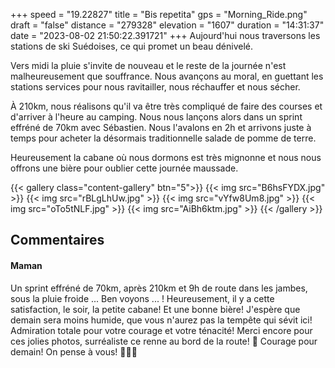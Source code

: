 +++
speed = "19.22827"
title = "Bis repetita"
gps = "Morning_Ride.png"
draft = "false"
distance = "279328"
elevation = "1607"
duration = "14:31:37"
date = "2023-08-02 21:50:22.391721"
+++
Aujourd'hui nous traversons les stations de ski Suédoises, ce qui promet un beau dénivelé.

Vers midi la pluie s'invite de nouveau et le reste de la journée n'est malheureusement que souffrance. Nous avançons au moral, en guettant les stations services pour nous ravitailler, nous réchauffer et nous sécher.

À 210km, nous réalisons qu'il va être très compliqué de faire des courses et d'arriver à l'heure au camping. Nous nous lançons alors dans un sprint effréné de 70km avec Sébastien. Nous l'avalons en 2h et arrivons juste à temps pour acheter la désormais traditionnelle salade de pomme de terre.

Heureusement la cabane où nous dormons est très mignonne et nous nous offrons une bière pour oublier cette journée maussade.

{{< gallery class="content-gallery" btn="5">}}
{{< img src="B6hsFYDX.jpg" >}}
{{< img src="rBLgLhUw.jpg" >}}
{{< img src="vYfw8Um8.jpg" >}}
{{< img src="oTo5tNLF.jpg" >}}
{{< img src="AiBh6ktm.jpg" >}}
{{< /gallery >}}

## Commentaires
#### Maman
Un sprint effréné de 70km, après 210km et 9h de route dans les jambes, sous la pluie froide ...  Ben voyons ... ! 
Heureusement, il y a cette satisfaction, le soir, la petite cabane! Et une bonne bière!
J'espère que demain sera moins humide, que vous n'aurez pas la tempête qui sévit ici! Admiration totale pour votre courage et votre ténacité! Merci encore pour ces jolies photos, surréaliste ce renne au bord de la route! 🙂
Courage pour demain!
On pense à vous! 💪😘😊
